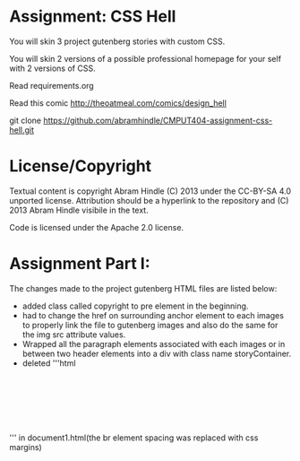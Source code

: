 Assignment: CSS Hell
====================

You will skin 3 project gutenberg stories with custom CSS.

You will skin 2 versions of a possible professional homepage for your
self with 2 versions of CSS.

Read requirements.org

Read this comic http://theoatmeal.com/comics/design_hell

git clone https://github.com/abramhindle/CMPUT404-assignment-css-hell.git

License/Copyright
=================

Textual content is copyright Abram Hindle (C) 2013 under the CC-BY-SA
4.0 unported license. Attribution should be a hyperlink to the
repository and (C) 2013 Abram Hindle visibile in the text.

Code is licensed under the Apache 2.0 license.

Assignment Part I:
==================

The changes made to the project gutenberg HTML files are listed below:
- added class called copyright to pre element in the beginning.
- had to change the href on surrounding anchor element to each images to
properly link the file to gutenberg images and also do the same for the 
img src attribute values.
- Wrapped all the paragraph elements associated with each images or in
 between two header elements into a div with class name storyContainer.
- deleted 
'''html
<pre>
    <div style="height: 4em;">
        <br><br><br><br>
    </div>
</pre>
'''
in document1.html(the br element spacing was replaced with css margins)
